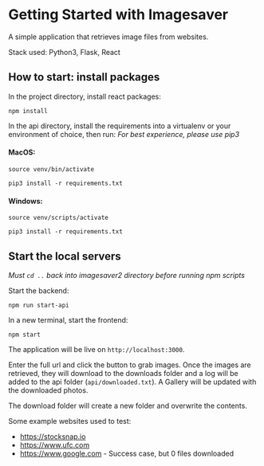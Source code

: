 # Getting Started with Imagesaver

A simple application that retrieves image files from websites.

Stack used: Python3, Flask, React

## How to start: install packages

In the project directory, install react packages:

`npm install`

In the api directory, install the requirements into a virtualenv or your environment of choice, then run:
_For best experience, please use pip3_

#### MacOS:

`source venv/bin/activate`

`pip3 install -r requirements.txt`

#### Windows:

`source venv/scripts/activate`

`pip3 install -r requirements.txt`

## Start the local servers
_Must `cd ..` back into imagesaver2 directory before running npm scripts_

Start the backend:

`npm run start-api`

In a new terminal, start the frontend:

`npm start`

The application will be live on `http://localhost:3000`.

Enter the full url and click the button to grab images. Once the images are retrieved, they will download to the downloads folder and a log will be added to the api folder (`api/downloaded.txt`). A Gallery will be updated with the downloaded photos.

The download folder will create a new folder and overwrite the contents.

Some example websites used to test:

- https://stocksnap.io
- https://www.ufc.com
- https://www.google.com - Success case, but 0 files downloaded
